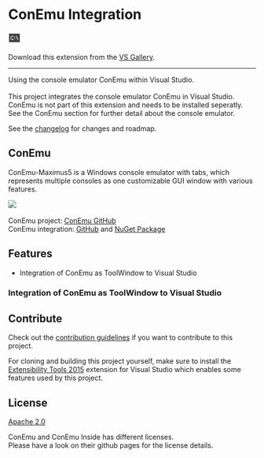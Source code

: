 # ConEmu Integration

<img src="Images/extension.png" style="width: 25px;"/>

Download this extension from the [VS Gallery](https://visualstudiogallery.msdn.microsoft.com/[GuidFromGallery]).

---------------------------------------

Using the console emulator ConEmu within Visual Studio.<br />
<br />
This project integrates the console emulator ConEmu in Visual Studio.<br />
ConEmu is not part of this extension and needs to be installed seperatly.<br />
See the ConEmu section for further detail about the console emulator.

See the [changelog](CHANGELOG.md) for changes and roadmap.

## ConEmu
ConEmu-Maximus5 is a Windows console emulator with tabs, which represents multiple consoles as one customizable GUI window with various features.

<img src="https://avatars0.githubusercontent.com/u/1222388?v=3&s=460" style="width: 25px;"/>

ConEmu project: [ConEmu GitHub](https://github.com/Maximus5/ConEmu)<br />
ConEmu integration:
[GitHub](https://github.com/Maximus5/conemu-inside)
and [NuGet Package](https://www.nuget.org/packages/ConEmu.Control.WinForms/)

## Features

- Integration of ConEmu as ToolWindow to Visual Studio

### Integration of ConEmu as ToolWindow to Visual Studio

## Contribute
Check out the [contribution guidelines](CONTRIBUTING.md)
if you want to contribute to this project.

For cloning and building this project yourself, make sure
to install the
[Extensibility Tools 2015](https://visualstudiogallery.msdn.microsoft.com/ab39a092-1343-46e2-b0f1-6a3f91155aa6)
extension for Visual Studio which enables some features
used by this project.

## License
[Apache 2.0](LICENSE)

ConEmu and ConEmu Inside has different licenses.<br />
Please have a look on their github pages for the license details.

